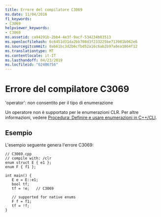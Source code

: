```yaml
---
title: Errore del compilatore C3069
ms.date: 11/04/2016
f1_keywords:
- C3069
helpviewer_keywords:
- C3069
ms.assetid: ca94291b-2bb4-4e3f-9acf-534234b83513
ms.openlocfilehash: 6c6451d31da2bb708d3f233225be713981b062e6
ms.sourcegitcommit: 0ab61bc3d2b6cfbd52a16c6ab2b97a8ea1864f12
ms.translationtype: MT
ms.contentlocale: it-IT
ms.lasthandoff: 04/23/2019
ms.locfileid: "62406756"
---
```

# <a name="compiler-error-c3069"></a>Errore del compilatore C3069

'operator': non consentito per il tipo di enumerazione

Un operatore non è supportato per le enumerazioni CLR.  Per altre informazioni, vedere [Procedura: Definire e usare enumerazioni in C++/CLI](../../dotnet/how-to-define-and-consume-enums-in-cpp-cli.md).

## <a name="example"></a>Esempio

L'esempio seguente genera l'errore C3069:

```
// C3069.cpp
// compile with: /clr
enum struct E { e1 };
enum F { f1 };

int main() {
   E e = E::e1;
   bool tf;
   tf = !e;   // C3069

   // supported for native enums
   F f = f1;
   tf = !f;
}
```